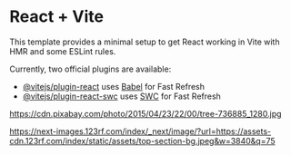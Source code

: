 # React + Vite

This template provides a minimal setup to get React working in Vite with HMR and some ESLint rules.

Currently, two official plugins are available:

- [@vitejs/plugin-react](https://github.com/vitejs/vite-plugin-react/blob/main/packages/plugin-react/README.md) uses [Babel](https://babeljs.io/) for Fast Refresh
- [@vitejs/plugin-react-swc](https://github.com/vitejs/vite-plugin-react-swc) uses [SWC](https://swc.rs/) for Fast Refresh

https://cdn.pixabay.com/photo/2015/04/23/22/00/tree-736885_1280.jpg

https://next-images.123rf.com/index/_next/image/?url=https://assets-cdn.123rf.com/index/static/assets/top-section-bg.jpeg&w=3840&q=75
